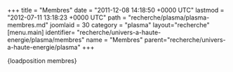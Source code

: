 +++
title = "Membres"
date = "2011-12-08 14:18:50 +0000 UTC"
lastmod = "2012-07-11 13:18:23 +0000 UTC"
path = "recherche/plasma/plasma-membres.md"
joomlaid = 30
category = "plasma"
layout="recherche"
[menu.main]
  identifier= "recherche/univers-a-haute-energie/plasma/membres"
  name = "Membres"
  parent="recherche/univers-a-haute-energie/plasma"
+++
<p>{loadposition membres}</p>